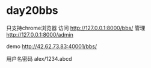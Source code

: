 # day20bbs
只支持chrome浏览器
访问 http://127.0.0.1:8000/bbs/
管理 http://127.0.0.1:8000/admin

demo  http://42.62.73.83:40001/bbs/

用户名密码 alex/1234.abcd
